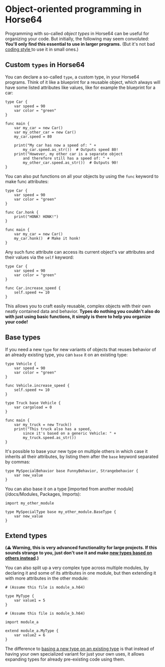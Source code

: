 
<!-- For license of this file, see LICENSE.md in the base folder. -->

Object-oriented programming in Horse64
======================================

Programming with so-called *object types* in Horse64
can be useful for organizing your code.
But initially, the following may seem convoluted:
**You'll only find this essential to use in
larger programs.** (But it's not bad [coding style
](/docs/Coding%20Style.md#what-and-why) to use it in
small ones.)


Custom `types` in Horse64
-------------------------

You can declare a so-called `type`, a custom type, in your Horse64
programs. Think of it like a blueprint for a reusable object,
which always will have some listed attributes like values,
like for example the blueprint for a car:

```Horse64 
type Car {
    var speed = 90
    var color = "green"
}

func main {
    var my_car = new Car()
    var my_other_car = new Car()
    my_car.speed = 80

    print("My car has now a speed of: " +
        my_car.speed.as_str())  # Outputs speed 80!
    print("However, my other car is a separate object
        and therefore still has a speed of: " +
        my_other_car.speed.as_str())  # Outputs 90!
} 
```

You can also put functions on all your objects by
using the `func` keyword to make func attributes:

```Horse64 
type Car {
    var speed = 90
    var color = "green"
}

func Car.honk {
    print("HONK! HONK!")
}

func main {
    var my_car = new Car()
    my_car.honk()  # Make it honk!
}
```

Any such func attribute can access its current object's
var attributes and their values via the `self` keyword:

```Horse64   
type Car {
    var speed = 90
    var color = "green"
}

func Car.increase_speed {
    self.speed += 10
}
```

This allows you to craft easily reusable, complex objects
with their own neatly contained data and behavior.
**Types do nothing you couldn't also do with just using
basic functions, it simply is there to help you organize
your code!**


Base types
----------

If you need a new `type` for new variants of objects
that reuses behavior of an already existing type,
you can `base` it on an existing type:

```Horse64         
type Vehicle {
    var speed = 90
    var color = "green"
}

func Vehicle.increase_speed {
    self.speed += 10
}

type Truck base Vehicle {
    var cargoload = 0
}

func main {
    var my_truck = new Truck()
    print("This truck also has a speed,
        since it's based on a generic Vehicle: " +
        my_truck.speed.as_str())
}
```

It's possible to base your new type on multiple others in
which case it inherits all their attributes, by listing
them after the `base` keyword separated by commas:

```Horse64
type MySpecialBehavior base FunnyBehavior, Strangebehavior {
    var new_value
}
```

You can also base it on a type [imported from another
module](/docs/Modules, Packages, Imports):

```Horse64
import my_other_module

type MySpecialType base my_other_module.BaseType {
    var new_value
}
```


Extend types
------------

**(⚠️ Warning, this is very advanced functionality for
large projects. If this sounds strange to you,
just don't use it and make [new types based on others
instead](#base-types).)**

You can also split up a very complex type across multiple
modules, by declaring it and some of its attributes in one
module, but then extending it with more attributes in the
other module:

```Horse64
# (Assume this file is module_a.h64)

type MyType {
    var value1 = 5
}
```

```Horse64
# (Assume this file is module_b.h64)

import module_a

extend module_a.MyType {
    var value2 = 6
}
```

The difference to [basing a new type on an existing
type](#base-types) is that instead of having your own
specialized variant for just your own uses, it allows
expanding types for already pre-existing code using them.

